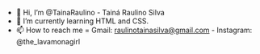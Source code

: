 - 👋 Hi, I’m @TainaRaulino - Tainá Raulino Silva
- 🌱 I’m currently learning HTML and CSS.
- 📫 How to reach me = Gmail: raulinotainasilva@gmail.com - Instagram: @the_lavamonagirl

<!---
TainaRaulino/TainaRaulino is a ✨ special ✨ repository because its `README.md` (this file) appears on your GitHub profile.
You can click the Preview link to take a look at your changes.
--->
